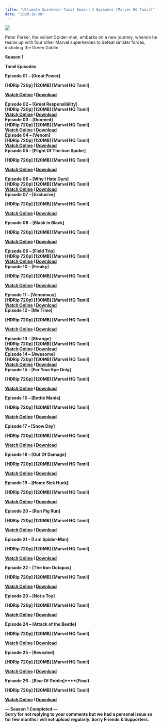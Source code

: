 ```yaml
---
title: "Ultimate Spiderman Tamil Season 1 Episodes [Marvel HQ Tamil]"
date: "2020-10-08"
---
```


[![](https://3.bp.blogspot.com/-6wjz4CbtBe8/XKHUDPkoM6I/AAAAAAAAAa4/2bvvcVNz6ss1n89WSygWL6fWnjcRAJj7ACLcBGAs/s640/ultspideyanimatedpromo{c51abe7ebf7ed3d12ca1429e8a4b7ca4025c6d71d5f639eca4fc418843060fe0}2B-{c51abe7ebf7ed3d12ca1429e8a4b7ca4025c6d71d5f639eca4fc418843060fe0}2BCopy.jpg)](https://3.bp.blogspot.com/-6wjz4CbtBe8/XKHUDPkoM6I/AAAAAAAAAa4/2bvvcVNz6ss1n89WSygWL6fWnjcRAJj7ACLcBGAs/s1600/ultspideyanimatedpromo{c51abe7ebf7ed3d12ca1429e8a4b7ca4025c6d71d5f639eca4fc418843060fe0}2B-{c51abe7ebf7ed3d12ca1429e8a4b7ca4025c6d71d5f639eca4fc418843060fe0}2BCopy.jpg)

Peter Parker, the valiant Spider-man, embarks on a new journey, wherein he teams up with four other Marvel superheroes to defeat sinister forces, including the Green Goblin.  

**Season 1**

**Tamil Episodes**

**Episode 01 – \[Great Power\]**

**\[HDRip 720p\] \[120MB\] \[Marvel HQ Tamil\]**

**[Watch Online](https://toonnetworktamilvideos.blogspot.com/p/ultimate-spiderman-tamil-episode-01.html) I [Download](https://drive.google.com/file/d/1-vfu9SYjOQWwjVIE0t5cMiCdV5K7vrZg/view)**

**Episode 02 – \[Great Responsibility\]**   
**\[HDRip 720p\] \[120MB\] \[Marvel HQ Tamil\]**  
**[Watch Online](https://toonnetworktamilvideos.blogspot.com/p/ultimate-spiderman-tamil-episode-02.html) I [Download](https://drive.google.com/file/d/1dMduEb5Sc84eelXzxhdgj8Kdd6ALP3wN/view)**  
**Episode 03 – \[Doomed\]**  
**\[HDRip 720p\] \[120MB\] \[Marvel HQ Tamil\]**  
**[Watch Online](https://toonnetworktamilvideos.blogspot.com/p/ultimate-spiderman-tamil-episode-03.html) I [Download](https://drive.google.com/file/d/1JWBdT9ZUVDHBF-bWpRuE09sQNT7lMHza/view)**  
**Episode 04 – \[Venom\]**  
**\[HDRip 720p\] \[120MB\] \[Marvel HQ Tamil\]**  
**[Watch Online](https://toonnetworktamilvideos.blogspot.com/p/ultimate-spiderman-tamil-episode-04.html) I [Download](https://drive.google.com/file/d/127MfzEctGP-DLye-5sNbqqTU6mjkR3yI/view)**  
**Episode 05 – \[Flight Of The Iron Spider\]**

**\[HDRip 720p\] \[120MB\] \[Marvel HQ Tamil\]**

**[Watch Online](https://toonnetworktamilvideos.blogspot.com/p/ulimate-spiderman-episode-5-flight-of.html) I [Download](https://drive.google.com/open?id=1UceXTSJKlcP1wz67ya3yUrVxbaic8ZPT)**

**Episode 06 – \[Why I Hate Gym\]**  
**\[HDRip 720p\] \[120MB\] \[Marvel HQ Tamil\]**  
**[Watch Online](https://toonnetworktamilvideos.blogspot.com/p/ultimate-spiderman-tamil-episode-06-why.html) I [Download](https://drive.google.com/file/d/1XzthPMVykOo8266gGciEor287Rm6ES3R/view)**  
**Episode 07 – \[Exclusive\]**

**\[HDRip 720p\] \[120MB\] \[Marvel HQ Tamil\]**

**[Watch Online](https://toonnetworktamilvideos.blogspot.com/p/ultimate-spiderman-tamil-episode-07.html) I [Download](https://drive.google.com/open?id=1l2Mn1QppDN9LbZsHJMXZTCg0hU7RF4ug)**

**Episode 08 – \[Black In Black\]**

**\[HDRip 720p\] \[120MB\] \[Marvel HQ Tamil\]**

**[Watch Online](https://toonnetworktamilvideos.blogspot.com/p/ultimate-spider-man-episode-8-back-in.html) I [Download](https://drive.google.com/open?id=1XForKeYWnVnyc09eGXT9ErjX9AKBZmKJ)**

**Episode 09 – \[Field Trip\]**  
**\[HDRip 720p\] \[120MB\] \[Marvel HQ Tamil\]**  
**[Watch Online](https://toonnetworktamilvideos.blogspot.com/p/ultimate-spiderman-tamil-episode-09.html) I [Download](https://drive.google.com/file/d/1rZYncDMgKdClwWU9VvNn7LAGhjgFpo7l/view)**  
**Episode 10 – \[Freaky\]**

**\[HDRip 720p\] \[120MB\] \[Marvel HQ Tamil\]**

**[Watch Online](https://toonnetworktamilvideos.blogspot.com/p/ultimate-spiderman-episode-10-freaky.html) I [Download](https://drive.google.com/open?id=1642tOvF164h1WzYtnFdlsvCVAs61BDZz)**

**Episode 11 – \[Venomous\]**  
**\[HDRip 720p\] \[130MB\] \[Marvel HQ Tamil\]**  
**[Watch Online](https://toonnetworktamilvideos.blogspot.com/p/ultimate-spiderman-tamil-episode-11.html) I [Download](https://drive.google.com/file/d/1C8BiEZRQ_KjIbUWv8CV7aqEklYldF7IM/view)**  
**Episode 12 – \[Me Time\]**

**\[HDRip 720p\] \[120MB\] \[Marvel HQ Tamil\]**

**[Watch Online](https://toonnetworktamilvideos.blogspot.com/p/ultimate-spiderman-tamil-episode-12-me.html) I [Download](https://drive.google.com/file/d/1dFv5_0iCEbP8aHGOuo4eyhmFgeWXccJA/view)**

**Episode 13 – \[Strange\]**  
**\[HDRip 720p\] \[120MB\] \[Marvel HQ Tamil\]**  
**[Watch Online](https://toonnetworktamilvideos.blogspot.com/p/ultimate-spiderman-episode-13-strange.html) I [Download](https://drive.google.com/file/d/1dwEOEKVbwel2tFvlzARnzbwJcYDAQe28/view)**  
**Episode 14 – \[Awesome\]**  
**\[HDRip 720p\] \[130MB\] \[Marvel HQ Tamil\]**  
**[Watch Online](https://toonnetworktamilvideos.blogspot.com/p/ultimate-spiderman-tamil-episode-14.html) I [Download](https://drive.google.com/file/d/1QAtRGsUbVWfHsPJjPAisid5yhBUf1pPg/view)**  
**Episode 15 – \[For Your Eye Only\]**

**\[HDRip 720p\] \[120MB\] \[Marvel HQ Tamil\]**

**[Watch Online](https://toonnetworktamilvideos.blogspot.com/p/ultimate-spiderman-tamil-episode-15-for.html) I [Download](https://drive.google.com/file/d/1Euc9IFMCLAuUgHoHvbI9F9AKFWkc2bMZ/view)**

**Episode 16 – \[Bettle Mania\]**  

**\[HDRip 720p\] \[120MB\] \[Marvel HQ Tamil\]**

**[Watch Online](https://toonnetworktamilvideos.blogspot.com/p/ultimate-spiderman-tamil-episode-16.html) I [Download](https://drive.google.com/file/d/1vIlaI_2TYNfm68tyn6ZBD-F9VX5ugBsF/view)**

**Episode 17 – \[Snow Day\]**  

**\[HDRip 720p\] \[120MB\] \[Marvel HQ Tamil\]**

**[Watch Online](https://toonnetworktamilvideos.blogspot.com/p/ultimate-spiderman-tamil-episode-17.html) I [Download](https://drive.google.com/file/d/1UN3hNMnjMSLvI1p-M4geouDkbv0zZSUT/view)**

**Episode 18 – \[Out Of Damage\]**  

**\[HDRip 720p\] \[120MB\] \[Marvel HQ Tamil\]**

**[Watch Online](https://toonnetworktamilvideos.blogspot.com/p/ultimate-spider-man-tamil-episode-18.html) I [Download](https://drive.google.com/file/d/1cheEXyV_b6_VWS0SBbdq59bnqqwKEcE8/view)**

**Episode 19 – \[Home Sick Huck\]**  

**\[HDRip 720p\] \[120MB\] \[Marvel HQ Tamil\]**

**[Watch Online](https://toonnetworktamilvideos.blogspot.com/p/ultimate-spider-man-tamil-episode-19.html) I [Download](https://drive.google.com/file/d/1AwMsFTZlqvkA3CQTSX0UYihep58UbyvN/view)**

**Episode 20 – \[Run Pig Run\]**  

**\[HDRip 720p\] \[120MB\] \[Marvel HQ Tamil\]**

**[Watch Online](https://toonnetworktamilvideos.blogspot.com/p/ultimate-spider-man-tamil-episode-20.html) I [Download](https://drive.google.com/file/d/1HDI7rwsrI26YMldtZ6Fqjrr-VM28Jmdt/view)**

**Episode 21 – \[I am Spider-Man\]**  

**\[HDRip 720p\] \[120MB\] \[Marvel HQ Tamil\]**

**[Watch Online](https://toonnetworktamilvideos.blogspot.com/p/ultimate-spider-man-tamil-episode-21.html) I [Download](https://drive.google.com/file/d/1-_lkEAa_CGy8ioqBA6-DX3-VOZ1asTY9/view)**

**Episode 22 – \[The Iron Octopus\]**  

**\[HDRip 720p\] \[120MB\] \[Marvel HQ Tamil\]**

**[Watch Online](https://toonnetworktamilvideos.blogspot.com/p/ultimate-spider-man-tamil-episode-22.html) I [Download](https://drive.google.com/file/d/1B-bdKN0YchF6Va0WKpc4rEosbd_Ax-BP/view)**

**Episode 23 – \[Not a Toy\]**  

**\[HDRip 720p\] \[120MB\] \[Marvel HQ Tamil\]**

**[Watch Online](https://toonnetworktamilvideos.blogspot.com/p/ultimate-spider-man-tamil-episode-23.html) I [Download](https://drive.google.com/file/d/10hb1fFDKngNabQQLUT44eCfB0fMRtJgF/view)**

**Episode 24 – \[Attack of the Beetle\]**  

**\[HDRip 720p\] \[120MB\] \[Marvel HQ Tamil\]**

**[Watch Online](https://toonnetworktamilvideos.blogspot.com/p/ultimate-spider-man-tamil-episode-24.html) I [Download](https://drive.google.com/file/d/1l7UZrHVJ8nyRdXJPgRxm8uPCJ6aGdILt/view)**

**Episode 25 – \[Revealed\]**  

**\[HDRip 720p\] \[120MB\] \[Marvel HQ Tamil\]**

**[Watch Online](https://toonnetworktamilvideos.blogspot.com/p/ultimate-spider-man-tamil-episode-25.html) I [Download](https://drive.google.com/file/d/1OZXkq6x8THPGEuhXAMNVNQ0wF5PYlcRF/view)**

**Episode 26 – \[Rise Of Goblin\]****(Final)**  

**\[HDRip 720p\] \[120MB\] \[Marvel HQ Tamil\]**

**[Watch Online](https://drive.google.com/file/d/1G36ABVb0AtnHVVi9B3cGf67ymrPRZLEG/view) I [Download](https://drive.google.com/file/d/1G36ABVb0AtnHVVi9B3cGf67ymrPRZLEG/view)**  

**— Season 1 Completed —**  
**Sorry for not replying to your comments but we had a personal issue so for few months i will not upload regularly. Sorry Friends & Supporters.**
